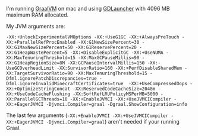 I'm running [GraalVM](https://www.graalvm.org/) on mac and using [GDLauncher](https://gdevs.io/) with 4096 MB maximum RAM allocated.

My JVM arguments are:

`-XX:+UnlockExperimentalVMOptions -XX:+UseG1GC -XX:+AlwaysPreTouch -XX:+ParallelRefProcEnabled -XX:G1NewSizePercent=30 -XX:G1MaxNewSizePercent=50 -XX:G1ReservePercent=20 -XX:G1HeapWastePercent=5 -XX:+DisableExplicitGC -XX:+UseNUMA -XX:MaxTenuringThreshold=15 -XX:MaxGCPauseMillis=90 -XX:G1HeapRegionSize=8M -XX:GCPauseIntervalMillis=150 -XX:-UseGCOverheadLimit -XX:SurvivorRatio=160 -XX:+PerfDisableSharedMem -XX:TargetSurvivorRatio=90 -XX:MaxTenuringThreshold=15 -Dfml.ignorePatchDiscrepancies=true -Dfml.ignoreInvalidMinecraftCertificates=true  -XX:+UseCompressedOops -XX:+OptimizeStringConcat -XX:ReservedCodeCacheSize=2048m -XX:+UseCodeCacheFlushing -XX:SoftRefLRUPolicyMSPerMB=5000 -XX:ParallelGCThreads=10 -XX:+EnableJVMCI -XX:+UseJVMCICompiler -XX:+EagerJVMCI -Djvmci.Compiler=graal -Dgraal.ShowConfiguration=info`

The last few arguments (`-XX:+EnableJVMCI -XX:+UseJVMCICompiler -XX:+EagerJVMCI -Djvmci.Compiler=graal`) aren't needed if your running Graal.
